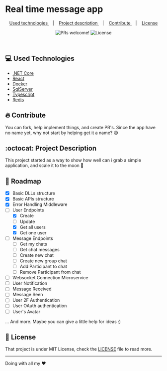 # Real time message app
<p align="center">
  <a href="#computer-used-technologies">
    Used technologies
  </a>
  &nbsp;&nbsp;&nbsp;|&nbsp;&nbsp;&nbsp;
  <a href="#octocat-project-description">
    Project description
  </a>
  &nbsp;&nbsp;&nbsp;|&nbsp;&nbsp;&nbsp;
  <a href="#fire-contribute">
    Contribute
  </a>
  &nbsp;&nbsp;&nbsp;|&nbsp;&nbsp;&nbsp;
  <a href="#page_with_curl-license">
    License
  </a>
</p>

<p align="center">
 <img src="https://img.shields.io/static/v1?label=PRs&message=welcome&color=7159c1&labelColor=000000" alt="PRs welcome!" />
  <img alt="License" src="https://img.shields.io/static/v1?label=license&message=MIT&color=7159c1&labelColor=000000">
</p>

<br>

## :computer: Used Technologies

- [.NET Core](https://dotnet.microsoft.com/)
- [React](https://reactjs.org/)
- [Docker](https://docker.com)
- [SqlServer](https://www.microsoft.com/en-US/sql-server/)
- [Typescript](https://www.typescriptlang.org/)
- [Redis](https://redis.io/)

## :fire: Contribute

You can fork, help implement things, and create PR's.
Since the app have no name yet, why not start by helping get it a name? :sweat_smile:

## :octocat: Project Description

This project started as a way to show how well can i grab a simple application, and scale it to the moon :rocket:

## :stars: Roadmap

- [x] Basic DLLs structure
- [x] Basic APIs structure
- [x] Error Handling Middleware
- [ ] User Endpoints
  - [x] Create
  - [ ] Update
  - [x] Get all users
  - [x] Get one user
- [ ] Message Endpoints
  - [ ] Get my chats
  - [ ] Get chat messages
  - [ ] Create new chat 
  - [ ] Create new group chat
  - [ ] Add Participant to chat
  - [ ] Remove Participant from chat
- [ ] Websocket Connection Microservice
- [ ] User Notification
- [ ] Message Received
- [ ] Message Seen
- [ ] User 2F Authentication
- [ ] User OAuth authentication
- [ ] User's Avatar

... And more. Maybe you can give a little help for ideas :)


## :page_with_curl: License

That project is under MIT License, check the [LICENSE](LICENSE.md) file to read more.

---

Doing with all my :heart:
